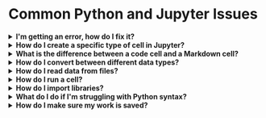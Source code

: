 # Common Python and Jupyter Issues

<details>
<summary><b>I'm getting an error, how do I fix it?</b></summary>
<ul>
    <li>
        <details>
        <summary><b>How can you identify the error?</b></summary>
        <ul>
            <li>
            You can use the provided error message to understand the problem.
            <img src="images/identifying_errors.png">
            </li>
        </ul>
        </details>
    </li>
    <li>If code in one cell depends on code in another cell, you might have forgotten to run another cell first. If you have a <code>NameError</code> for a variable you already created (and spelled correctly), you might have forgotten to run the cell where you created it.</li>
    <li>Make sure your code is properly indented. Refer to the Python Basics markdown for examples.</li>
    <li>Learn about fixing specific types of errors <a href="https://betterstack.com/community/guides/scaling-python/python-errors/">here</a>.</li>
</ul>
</details>

<details>
<summary><b>How do I create a specific type of cell in Jupyter?</b></summary>
<ul>
    <li>Use the plus button in your menu bar to create a new cell<img src="images/jupyter_cell_type1.png"></li>
    <li>Use the dropdown menu to select the type of your new cell<img src="images/jupyter_cell_type2.png"></li>
    <li>Your notebook will then reflect the new cell type<img src="images/jupyter_cell_type3.png"></li>
</ul>
</details>

<details>
<summary><b>What is the difference between a code cell and a Markdown cell?</b></summary>
<ul>
    <li>Code cells are where you write Python code. You can run the code in Python cells.</li>
    <li>Markdown cells are where you write text, describing your code or anything else you want to write about. Though you can just start typing in a markdown cell to get plain text, it's also possible to do some formatting. See the <a href="https://github.com/adam-p/markdown-here/wiki/Markdown-Cheatsheet">markdown guide</a> for more.</li>
</ul>
</details>

<details>
<summary><b>How do I convert between different data types?</b></summary>
<ul>
    <li>Use Python's type casting, described in <a href="https://www.w3schools.com/python/python_casting.asp">this W3Schools resource</a></li>
</ul>
</details>

<details>
<summary><b>How do I read data from files?</b></summary>
<ul>
    <li>To read data from CSV files, see <a href="03_Python_Basics.md#from-csv-to-dictionary">the section "From CSV to Dictionary"</a> in the Python Basics markdown (reload the page after clicking the link to be directed to the correct section).</li>
    <li>We'll learn about a more powerful way to do this using Pandas later.</li>
</ul>
</details>

<details>
<summary><b>How do I run a cell?</b></summary>
<ul>
    <li>To run cells in a Jupyter notebook, see instructions in <a href="03_Python_Basics.md#How-to-Create,-Navigate,-and-Run-Cells">the section "How to Create, Navigate, and Run Cells"</a> in the Python Basics markdown (reload the page after clicking the link to be directed to the correct section).</li>
</ul>
</details>

<details>
<summary><b>How do I import libraries?</b></summary>
<ul>
    <li>Create a code cell. It's best practice to import all libraries in the first code cell of your notebook.</li>
    <li>Write all necessary import statements in this cell. As an example, to import Pandas, write:<br>

    import pandas as pd
</li> 
    <li><code>pandas</code> is the name of the library</li>
    <li><code>as pd</code> gives <code>pandas</code> the alias <code>pd</code>, meaning you can write <code>pd.read_csv()</code> to access <code>pandas</code> commands.
</ul>
</details>

<details>
<summary><b>What do I do if I'm struggling with Python syntax?</b></summary>
<ul>
    <li>Python has to be written in a very specific way in order to run correctly, and it might not be obvious when something is slightly off. A good idea is to look at <b>example code</b>, for example <a href="https://github.com/RichardFreedman/Encoding_Music/blob/main/04_CRIM_Corpus_Project_Template/CRIM_Padua_Notebook.ipynb">this notebook working with CRIM</a>. You can see in this notebook that <b><i>[TODO]</i>i><b></li>
    <li>If you're struggling every time you encounter a specific type of code, for example <b><code>if</code> statements</b>, look up the relevant section on <a href="https://www.w3schools.com/python/default.asp">W3Schools</a>. [<a href="https://www.w3schools.com/python/python_conditions.asp">W3Schools resource on <code>if</code> statements</a>]
</ul>
</details>

<details>
<summary><b>How do I make sure my work is saved?</b></summary>
    <img src="images/faq_1.png">
    <ul><li>You can also use <code>CTRL-</code> or <code>CMD-S</code>.</li></ul>
</details>
